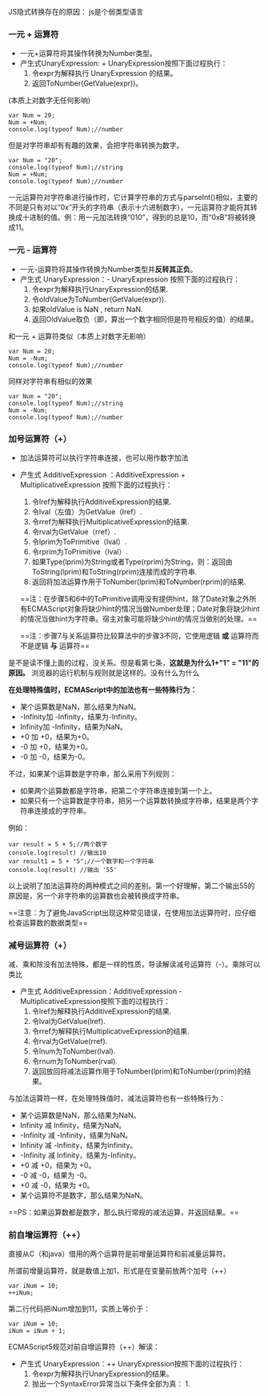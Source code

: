 JS隐式转换存在的原因：
js是个弱类型语言

### 一元 + 运算符

- 一元+运算符将其操作转换为Number类型。
- 产生式UnaryExpression: + UnaryExpression按照下面过程执行：
    1. 令expr为解释执行 UnaryExpression 的结果。
    2. 返回ToNumber(GetValue(expr))。  
 

(本质上对数字无任何影响)

```
var Num = 20;
Num = +Num;  
console.log(typeof Num);//number
```
但是对字符串却有有趣的效果，会把字符串转换为数字。
```
var Num = "20";
console.log(typeof Num);//string
Num = +Num;
console.log(typeof Num);//number
```
一元运算符对字符串进行操作时，它计算字符串的方式与parseInt()相似，主要的不同是只有对以“0x”开头的字符串（表示十六进制数字），一元运算符才能将其转换成十进制的值。例：用一元加法转换“010”，得到的总是10，而“0xB”将被转换成11。


### 一元 - 运算符
- 一元-运算符将其操作转换为Number类型并**反转其正负**。
- 产生式 UnaryExpression：- UnaryExpression 按照下面的过程执行：
    1. 令expr为解释执行UnaryExpression的结果.
    2. 令oldValue为ToNumber(GetValue(expr)).
    3. 如果oldValue is NaN , return NaN.
    4. 返回OldValue取负（即，算出一个数字相同但是符号相反的值）的结果。

和一元 + 运算符类似（本质上对数字无影响）
```
var Num = 20;
Num = -Num;  
console.log(typeof Num);//number
```
同样对字符串有相似的效果
```
var Num = "20";
console.log(typeof Num);//string
Num = -Num;
console.log(typeof Num);//number
```

### 加号运算符（+）

-  加法运算符可以执行字符串连接，也可以用作数字加法
- 产生式 AdditiveExpression ：AdditiveExpression + MultiplicativeExpression 按照下面的过程执行：

    1. 令lref为解释执行AdditiveExpression的结果.
    2. 令lval（左值）为GetValue（lref）.
    3. 令rref为解释执行MultiplicativeExpression的结果.
    4. 令rval为GetValue（rref）.
    5. 令lprim为ToPrimitive（lval）.
    6. 令rprim为ToPrimitive（lval）.
    7. 如果Type(lprim)为String或者Type(rprim)为String，则：返回由ToString(lprim)和ToString(rprim)连接而成的字符串.
    8. 返回将加法运算作用于ToNumber(lprim)和ToNumber(rprim)的结果.  
    
    ==注：在步骤5和6中的ToPrimitive调用没有提供hint，除了Date对象之外所有ECMAScript对象将缺少hint的情况当做Number处理；Date对象将缺少hint的情况当做hint为字符串。宿主对象可能将缺少hint的情况当做别的处理。==
    
    ==注：步骤7与关系运算符比较算法中的步骤3不同，它使用逻辑 **或** 运算符而不是逻辑 **与** 运算符==

是不是读不懂上面的过程，没关系。但是看第七条，**这就是为什么1+"1" = "11"的原因。** 浏览器的运行机制与规则就是这样的。没有什么为什么

**在处理特殊值时，ECMAScript中的加法也有一些特殊行为：**
- 某个运算数是NaN，那么结果为NaN。
- -Infinity加 -Infinity，结果为-Infinity。
- Infinity加 -Infinity，结果为NaN。
- +0 加 +0，结果为+0。
- -0 加 +0，结果为+0。
- -0 加 -0，结果为-0。

不过，如果某个运算数是字符串，那么采用下列规则：
- 如果两个运算数都是字符串，把第二个字符串连接到第一个上。
- 如果只有一个运算数是字符串，把另一个运算数转换成字符串，结果是两个字符串连接成的字符串。

例如：
```
var result = 5 + 5;//两个数字
console.log(result) //输出10
var result1 = 5 + "5";//一个数字和一个字符串 
console.log(result) //输出 '55'
```
以上说明了加法运算符的两种模式之间的差别。第一个好理解，第二个输出55的原因是，另一个非字符串的运算数也会被转换成字符串。

==注意：为了避免JavaScript出现这种常见错误，在使用加法运算符时，应仔细检查运算数的数据类型==

### 减号运算符（+）

减、乘和除没有加法特殊，都是一样的性质，导读解读减号运算符（-）。乘除可以类比
- 产生式 AdditiveExpression：AdditiveExpression - MultiplicativeExpression按照下面的过程执行：
    1. 令lref为解释执行AdditiveExpression的结果.
    2. 令lval为GetValue(lref).
    3. 令rref为解释执行MultiplicativeExpression的结果.
    4. 令rval为GetValue(rref).
    5. 令lnum为ToNumber(lval).
    6. 令rnum为ToNumber(rval).
    7. 返回放回将减法运算作用于ToNumber(lprim)和ToNumber(rprim)的结果。

与加法运算符一样，在处理特殊值时，减法运算符也有一些特殊行为：
- 某个运算数是NaN，那么结果为NaN。
- Infinity 减 Infinity，结果为NaN。
- -Infinity 减 -Infinity，结果为NaN。
- Infinity 减 -Infinity，结果为Infinity。
- -Infinity 减 Infinity，结果为-Infinity。
- +0 减 +0，结果为 +0。
- -0 减 -0，结果为 -0。
- +0 减 -0，结果为 +0。
- 某个运算符不是数字，那么结果为NaN。

==PS：如果运算数都是数字，那么执行常规的减法运算，并返回结果。==

### 前自增运算符（++）
直接从C（和java）借用的两个运算符是前增量运算符和前减量运算符。

所谓前增量运算符，就是数值上加1，形式是在变量前放两个加号（++）
```
var iNum = 10;
++iNum;
```
第二行代码把iNum增加到11，实质上等价于：
```
var iNum = 10;
iNum = iNum + 1;
```

ECMAScript5规范对前自增运算符（++）解读：
- 产生式 UnaryExpression：++ UnaryExpression按照下面的过程执行：
    1. 令expr为解释执行UnaryExpression的结果。
    2. 抛出一个SyntaxError异常当以下条件全部为真：
        1. 